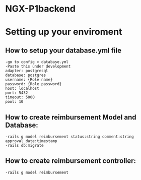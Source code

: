 # NGX-P1backend

# Setting up your enviroment

## How to setup your database.yml file
    -go to config > database.yml
    -Paste this under development
    adapter: postgresql
    database: postgres
    username: {Role name}
    password: {Role password}
    host: localhost
    port: 5432
    timeout: 5000
    pool: 10

## How to create reimbursement Model and Database:
    -rails g model reimbursement status:string comment:string approval_date:timestamp
    -rails db:migrate

## How to create reimbursement controller:
    -rails g model reimbursement
